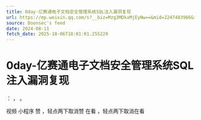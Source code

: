 ```yaml
---
title: 0day-亿赛通电子文档安全管理系统SQL注入漏洞复现
url: https://mp.weixin.qq.com/s?__biz=Mzg3MDkxMjEyNw==&mid=2247483966&idx=1&sn=d9a33cd4f39229b161d4fe9d79da6f06
source: Doonsec's feed
date: 2024-08-11
fetch_date: 2025-10-06T18:01:01.255229
---
```


# 0day-亿赛通电子文档安全管理系统SQL注入漏洞复现

：
，
。

视频
小程序
赞
，轻点两下取消赞
在看
，轻点两下取消在看